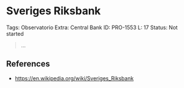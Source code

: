 # Sveriges Riksbank

Tags: Observatorio
Extra: Central Bank
ID: PRO-1553
L: 17
Status: Not started

> …
> 

## References

- https://en.wikipedia.org/wiki/Sveriges_Riksbank